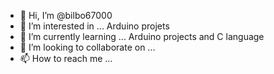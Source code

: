 - 👋 Hi, I’m @bilbo67000
- 👀 I’m interested in ... Arduino projets
- 🌱 I’m currently learning ... Arduino projects and C language
- 💞️ I’m looking to collaborate on ... 
- 📫 How to reach me ...

<!---
bilbo67000/bilbo67000 is a ✨ special ✨ repository because its `README.md` (this file) appears on your GitHub profile.
You can click the Preview link to take a look at your changes.
--->
